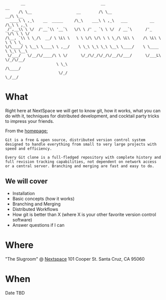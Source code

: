            __                                  __                           __      
          /\ \__                    __        /\ \__                     __/\ \__   
      ____\ \ ,_\    __  _____     /\_\    ___\ \ ,_\   ___          __ /\_\ \ ,_\  
     /',__\\ \ \/  /'__`\\ '__`\   \/\ \ /' _ `\ \ \/  / __`\      /'_ `\/\ \ \ \/  
    /\__, `\\ \ \_/\  __/ \ \L\ \   \ \ \/\ \/\ \ \ \_/\ \L\ \    /\ \L\ \ \ \ \ \_ 
    \/\____/ \ \__\ \____\ \ ,__/    \ \_\ \_\ \_\ \__\ \____/    \ \____ \ \_\ \__\
     \/___/   \/__/\/____/\ \ \/      \/_/\/_/\/_/\/__/\/___/      \/___L\ \/_/\/__/
                           \ \_\                                     /\____/        
                            \/_/                                     \_/__/         


What
====
Right here at NextSpace we will get to know git, how it works, what you can do with it, techniques for distributed development, and cocktail party tricks to impress your friends.

From the [homepage:](http://git-scm.org/)

    Git is a free & open source, distributed version control system designed to handle everything from small to very large projects with speed and efficiency.

    Every Git clone is a full-fledged repository with complete history and full revision tracking capabilities, not dependent on network access or a central server. Branching and merging are fast and easy to do.

We will cover
-------------
* Installation
* Basic concepts (how it works)
* Branching and Merging
* Distributed Workflows
* How git is better than X (where X is your other favorite version control software)
* Answer questions if I can

Where
=====
"The Slugroom" @ [Nextspace](http://nextspace.us/)
101 Cooper St.
Santa Cruz, CA 95060

When
====
Date TBD